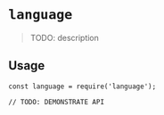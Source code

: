 # `language`

> TODO: description

## Usage

```
const language = require('language');

// TODO: DEMONSTRATE API
```
